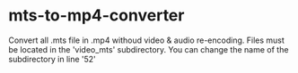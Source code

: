 # mts-to-mp4-converter
Convert all .mts file in .mp4 withoud video & audio re-encoding.
Files must be located in the 'video_mts' subdirectory. You can change the name of the subdirectory in line '52'
